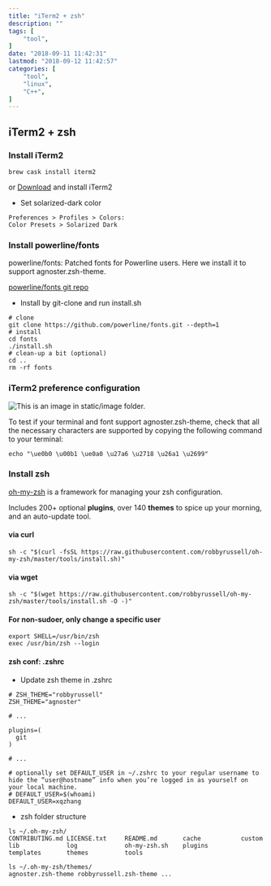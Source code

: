```yaml
---
title: "iTerm2 + zsh"
description: ""
tags: [
    "tool",
]
date: "2018-09-11 11:42:31"
lastmod: "2018-09-12 11:42:57"
categories: [
	"tool",
    "linux",
    "C++",
]
---
```


## iTerm2 + zsh

### Install iTerm2

```shell
brew cask install iterm2
```
or [Download](http://www.iterm2.com/downloads.html) and install iTerm2

* Set solarized-dark color

```shell
Preferences > Profiles > Colors:
Color Presets > Solarized Dark
```

### Install powerline/fonts

powerline/fonts: Patched fonts for Powerline users. Here we install it to support agnoster.zsh-theme.

[powerline/fonts git repo](https://github.com/powerline/fonts)

* Install by git-clone and run install.sh

```shell
# clone
git clone https://github.com/powerline/fonts.git --depth=1
# install
cd fonts
./install.sh
# clean-up a bit (optional)
cd ..
rm -rf fonts
```

### iTerm2 preference configuration

![This is an image in `static/image` folder.](/image/iterm2_preferences.png)

To test if your terminal and font support agnoster.zsh-theme, check that all the necessary characters are supported by copying the following command to your terminal: 
```shell
echo "\ue0b0 \u00b1 \ue0a0 \u27a6 \u2718 \u26a1 \u2699"
```
### Install zsh

[oh-my-zsh](https://github.com/robbyrussell/oh-my-zsh) is a framework for managing your zsh configuration.

Includes 200+ optional __plugins__, over 140 __themes__ to spice up your morning, and an auto-update tool.

#### via curl
```shell
sh -c "$(curl -fsSL https://raw.githubusercontent.com/robbyrussell/oh-my-zsh/master/tools/install.sh)"
```

#### via wget
```shell
sh -c "$(wget https://raw.githubusercontent.com/robbyrussell/oh-my-zsh/master/tools/install.sh -O -)"
```

#### For non-sudoer, only change a specific user
```shell
export SHELL=/usr/bin/zsh
exec /usr/bin/zsh --login
```

#### zsh conf: .zshrc

* Update zsh theme in .zshrc

```shell
# ZSH_THEME="robbyrussell"
ZSH_THEME="agnoster"

# ...

plugins=(
  git
)

# ...

# optionally set DEFAULT_USER in ~/.zshrc to your regular username to hide the “user@hostname” info when you’re logged in as yourself on your local machine.
# DEFAULT_USER=$(whoami)
DEFAULT_USER=xqzhang
```

* zsh folder structure

```shell
ls ~/.oh-my-zsh/
CONTRIBUTING.md LICENSE.txt     README.md       cache           custom          lib             log             oh-my-zsh.sh    plugins         templates       themes          tools

ls ~/.oh-my-zsh/themes/
agnoster.zsh-theme robbyrussell.zsh-theme ...
```



